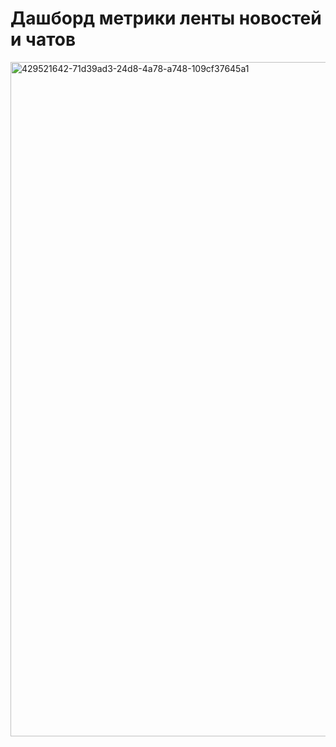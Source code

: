 # Дашборд метрики ленты новостей и чатов

<img width="1901" height="1079" alt="429521642-71d39ad3-24d8-4a78-a748-109cf37645a1" src="https://github.com/user-attachments/assets/9791a966-29db-429d-8567-aec0ade185d8" />
